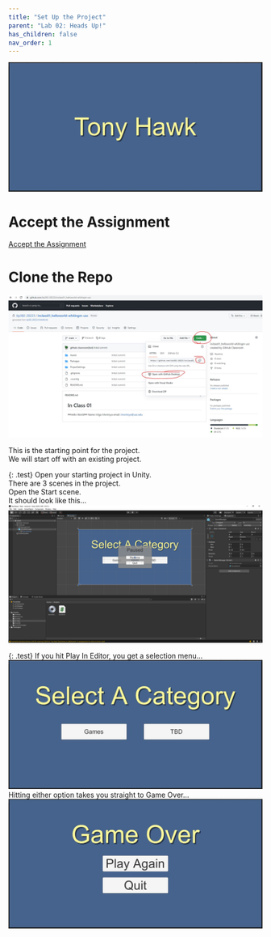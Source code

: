 ```yaml
---
title: "Set Up the Project"
parent: "Lab 02: Heads Up!"
has_children: false
nav_order: 1
---
```


![Heads Up!](images/lab02/tony_hawk.jpg "Heads Up!")

# Accept the Assignment
[Accept the Assignment](https://classroom.github.com/a/bIitYjSZ)

# Clone the Repo
![Clone The Repo](images/gitclone.jpg "Clone The Repo")

This is the starting point for the project.\
We will start off with an existing project.

{: .test}
Open your starting project in Unity.\
There are 3 scenes in the project.\
Open the Start scene.\
It should look like this...
![Starting Project](images/lab02/start.jpg "Starting Project")

{: .test}
If you hit Play In Editor, you get a selection menu...
![Select Menu](images/lab02/select.jpg "Select Menu")\
Hitting either option takes you straight to Game Over...
![Game Over](images/lab02/game_over.jpg "Game Over")


